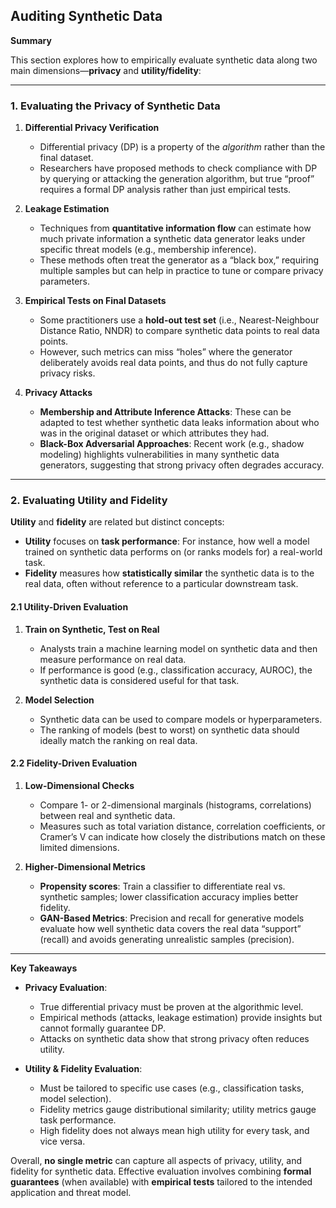 ## Auditing Synthetic Data

**Summary**

This section explores how to empirically evaluate synthetic data along two main dimensions—**privacy** and **utility/fidelity**:

---

### 1. Evaluating the Privacy of Synthetic Data

1. **Differential Privacy Verification**

   - Differential privacy (DP) is a property of the _algorithm_ rather than the final dataset.
   - Researchers have proposed methods to check compliance with DP by querying or attacking the generation algorithm, but true “proof” requires a formal DP analysis rather than just empirical tests.

2. **Leakage Estimation**

   - Techniques from **quantitative information flow** can estimate how much private information a synthetic data generator leaks under specific threat models (e.g., membership inference).
   - These methods often treat the generator as a “black box,” requiring multiple samples but can help in practice to tune or compare privacy parameters.

3. **Empirical Tests on Final Datasets**

   - Some practitioners use a **hold-out test set** (i.e., Nearest-Neighbour Distance Ratio, NNDR) to compare synthetic data points to real data points.
   - However, such metrics can miss “holes” where the generator deliberately avoids real data points, and thus do not fully capture privacy risks.

4. **Privacy Attacks**
   - **Membership and Attribute Inference Attacks**: These can be adapted to test whether synthetic data leaks information about who was in the original dataset or which attributes they had.
   - **Black-Box Adversarial Approaches**: Recent work (e.g., shadow modeling) highlights vulnerabilities in many synthetic data generators, suggesting that strong privacy often degrades accuracy.

---

### 2. Evaluating Utility and Fidelity

**Utility** and **fidelity** are related but distinct concepts:

- **Utility** focuses on **task performance**: For instance, how well a model trained on synthetic data performs on (or ranks models for) a real-world task.
- **Fidelity** measures how **statistically similar** the synthetic data is to the real data, often without reference to a particular downstream task.

#### 2.1 Utility-Driven Evaluation

1. **Train on Synthetic, Test on Real**

   - Analysts train a machine learning model on synthetic data and then measure performance on real data.
   - If performance is good (e.g., classification accuracy, AUROC), the synthetic data is considered useful for that task.

2. **Model Selection**
   - Synthetic data can be used to compare models or hyperparameters.
   - The ranking of models (best to worst) on synthetic data should ideally match the ranking on real data.

#### 2.2 Fidelity-Driven Evaluation

1. **Low-Dimensional Checks**

   - Compare 1- or 2-dimensional marginals (histograms, correlations) between real and synthetic data.
   - Measures such as total variation distance, correlation coefficients, or Cramer’s V can indicate how closely the distributions match on these limited dimensions.

2. **Higher-Dimensional Metrics**
   - **Propensity scores**: Train a classifier to differentiate real vs. synthetic samples; lower classification accuracy implies better fidelity.
   - **GAN-Based Metrics**: Precision and recall for generative models evaluate how well synthetic data covers the real data “support” (recall) and avoids generating unrealistic samples (precision).

---

**Key Takeaways**

- **Privacy Evaluation**:

  - True differential privacy must be proven at the algorithmic level.
  - Empirical methods (attacks, leakage estimation) provide insights but cannot formally guarantee DP.
  - Attacks on synthetic data show that strong privacy often reduces utility.

- **Utility & Fidelity Evaluation**:
  - Must be tailored to specific use cases (e.g., classification tasks, model selection).
  - Fidelity metrics gauge distributional similarity; utility metrics gauge task performance.
  - High fidelity does not always mean high utility for every task, and vice versa.

Overall, **no single metric** can capture all aspects of privacy, utility, and fidelity for synthetic data. Effective evaluation involves combining **formal guarantees** (when available) with **empirical tests** tailored to the intended application and threat model.
